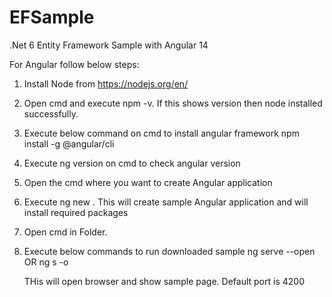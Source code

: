 # EFSample

.Net 6 Entity Framework Sample with Angular 14

For Angular follow below steps:


1. Install Node from https://nodejs.org/en/
2. Open cmd and execute npm -v. If this shows version then node installed successfully.
3. Execute below command on cmd to install angular framework
	   npm install -g @angular/cli
4. Execute ng version on cmd to check angular version
5. Open the cmd where you want to create Angular application
6. Execute ng new <application-name>. This will create sample Angular application and will install required packages
7. Open cmd in <application-name> Folder.
8. Execute below commands to run downloaded sample
      ng serve --open
          OR
      ng s -o
      
      THis will open browser and show sample page. Default port is 4200
